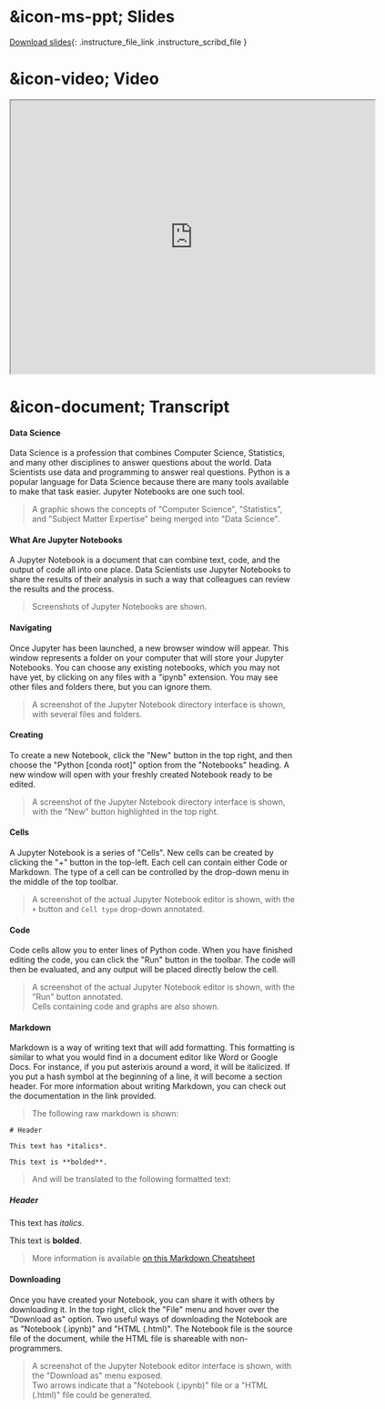# &icon-ms-ppt; Slides

[Download slides](https://udel.instructure.com/files/76109884/download){: .instructure_file_link .instructure_scribd_file }

# &icon-video; Video

<iframe style="width: 640px; height: 480px;" width="300" height="150" allowfullscreen="allowfullscreen" webkitallowfullscreen="webkitallowfullscreen" mozallowfullscreen="mozallowfullscreen"
title="Introduction.pdf"
src="https://www.youtube.com/embed/bIExKz0G6TE?feature=oembed&amp;rel=0" 
></iframe>

# &icon-document; Transcript

#### Data Science

Data Science is a profession that combines Computer Science, Statistics, and many other disciplines to answer questions about the world.
Data Scientists use data and programming to answer real questions.
Python is a popular language for Data Science because there are many tools available to make that task easier.
Jupyter Notebooks are one such tool.

> A graphic shows the concepts of "Computer Science", "Statistics", and "Subject Matter Expertise" being merged into "Data Science".

#### What Are Jupyter Notebooks

A Jupyter Notebook is a document that can combine text, code, and the output of code all into one place.
Data Scientists use Jupyter Notebooks to share the results of their analysis in such a way that colleagues can review the results and the process.

> Screenshots of Jupyter Notebooks are shown.

#### Navigating

Once Jupyter has been launched, a new browser window will appear.
This window represents a folder on your computer that will store your Jupyter Notebooks.
You can choose any existing notebooks, which you may not have yet, by clicking on any files with a "ipynb" extension.
You may see other files and folders there, but you can ignore them.

> A screenshot of the Jupyter Notebook directory interface is shown, with several files and folders.

#### Creating

To create a new Notebook, click the "New" button in the top right, and then choose the "Python \[conda root\]" option from the "Notebooks" heading.
A new window will open with your freshly created Notebook ready to be edited.

> A screenshot of the Jupyter Notebook directory interface is shown, with the "New" button highlighted in the top right.

#### Cells

A Jupyter Notebook is a series of "Cells".
New cells can be created by clicking the "+" button in the top-left.
Each cell can contain either Code or Markdown.
The type of a cell can be controlled by the drop-down menu in the middle of the top toolbar.

> A screenshot of the actual Jupyter Notebook editor is shown, with the `+` button and `Cell type` drop-down annotated.


#### Code

Code cells allow you to enter lines of Python code.
When you have finished editing the code, you can click the "Run" button in the toolbar.
The code will then be evaluated, and any output will be placed directly below the cell.

> A screenshot of the actual Jupyter Notebook editor is shown, with the "Run" button annotated.  
> Cells containing code and graphs are also shown.

#### Markdown

Markdown is a way of writing text that will add formatting.
This formatting is similar to what you would find in a document editor like Word or Google Docs.
For instance, if you put asterixis around a word, it will be italicized.
If you put a hash symbol at the beginning of a line, it will become a section header.
For more information about writing Markdown, you can check out the documentation in the link provided.

> The following raw markdown is shown:

```
# Header

This text has *italics*.

This text is **bolded**.
```

> And will be translated to the following formatted text:

##### Header

This text has *italics*.

This text is **bolded**.

> More information is available [on this Markdown Cheatsheet](https://github.com/adam-p/markdown-here/wiki/Markdown-Cheatsheet)

#### Downloading

Once you have created your Notebook, you can share it with others by downloading it.
In the top right, click the "File" menu and hover over the "Download as" option.
Two useful ways of downloading the Notebook are as "Notebook (.ipynb)" and "HTML (.html)".
The Notebook file is the source file of the document, while the HTML file is shareable with non-programmers.

> A screenshot of the Jupyter Notebook editor interface is shown, with the "Download as" menu exposed.  
> Two arrows indicate that a "Notebook (.ipynb)" file or a "HTML (.html)" file could be generated.
